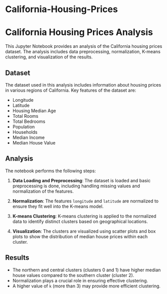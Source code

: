 # California-Housing-Prices
# California Housing Prices Analysis

This Jupyter Notebook provides an analysis of the California housing prices dataset. The analysis includes data preprocessing, normalization, K-means clustering, and visualization of the results.

## Dataset

The dataset used in this analysis includes information about housing prices in various regions of California. Key features of the dataset are:

- Longitude
- Latitude
- Housing Median Age
- Total Rooms
- Total Bedrooms
- Population
- Households
- Median Income
- Median House Value

## Analysis

The notebook performs the following steps:

1. **Data Loading and Preprocessing**: The dataset is loaded and basic preprocessing is done, including handling missing values and normalization of the features.

2. **Normalization**: The features `longitude` and `latitude` are normalized to ensure they fit well into the K-means model.

3. **K-means Clustering**: K-means clustering is applied to the normalized data to identify distinct clusters based on geographical locations.

4. **Visualization**: The clusters are visualized using scatter plots and box plots to show the distribution of median house prices within each cluster.

## Results

- The northern and central clusters (clusters 0 and 1) have higher median house values compared to the southern cluster (cluster 2).
- Normalization plays a crucial role in ensuring effective clustering.
- A higher value of `k` (more than 3) may provide more efficient clustering.

